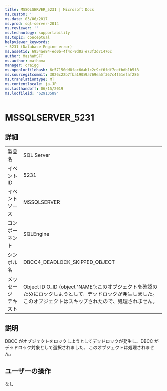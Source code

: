 ```yaml
---
title: MSSQLSERVER_5231 | Microsoft Docs
ms.custom: ''
ms.date: 03/06/2017
ms.prod: sql-server-2014
ms.reviewer: ''
ms.technology: supportability
ms.topic: conceptual
helpviewer_keywords:
- 5231 (Database Engine error)
ms.assetid: 6954ae84-ed0b-4f4c-9d0a-e73f3d71476c
author: MashaMSFT
ms.author: mathoma
manager: craigg
ms.openlocfilehash: 6c57150dd8fac6dab1c2c9cf6fdf7cefbdb1b5f8
ms.sourcegitcommit: 3026c22b7fba19059a769ea5f367c4f51efaf286
ms.translationtype: MT
ms.contentlocale: ja-JP
ms.lasthandoff: 06/15/2019
ms.locfileid: "62913589"
---
```

# <a name="mssqlserver5231"></a>MSSQLSERVER_5231
    
## <a name="details"></a>詳細  
  
|||  
|-|-|  
|製品名|SQL Server|  
|イベント ID|5231|  
|イベント ソース|MSSQLSERVER|  
|コンポーネント|SQLEngine|  
|シンボル名|DBCC4_DEADLOCK_SKIPPED_OBJECT|  
|メッセージ テキスト|Object ID O_ID (object 'NAME'):このオブジェクトを確認のためにロックしようとして、デッドロックが発生しました。 このオブジェクトはスキップされたので、処理されません。|  
  
## <a name="explanation"></a>説明  
 DBCC がオブジェクトをロックしようとしてデッドロックが発生し、DBCC がデッドロック対象として選択されました。 このオブジェクトは処理されません。  
  
## <a name="user-action"></a>ユーザーの操作  
 なし  
  
  
